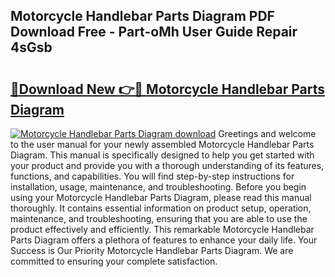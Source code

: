 ## Motorcycle Handlebar Parts Diagram PDF Download Free - Part-oMh User Guide Repair 4sGsb

# <h2><a href="http://dfmf6b.blite.top/?on=Motorcycle+Handlebar+Parts+Diagram">🔗Download New 👉🔴 Motorcycle Handlebar Parts Diagram</a></h2>

[![Motorcycle Handlebar Parts Diagram download](https://i.imgur.com/lujVjoI.png)](http://dfmf6b.blite.top/?on=Motorcycle+Handlebar+Parts+Diagram)
Greetings and welcome to the user manual for your newly assembled Motorcycle Handlebar Parts Diagram. This manual is specifically designed to help you get started with your product and provide you with a thorough understanding of its features, functions, and capabilities. You will find step-by-step instructions for installation, usage, maintenance, and troubleshooting. Before you begin using your Motorcycle Handlebar Parts Diagram, please read this manual thoroughly. It contains essential information on product setup, operation, maintenance, and troubleshooting, ensuring that you are able to use the product effectively and efficiently. This remarkable Motorcycle Handlebar Parts Diagram offers a plethora of features to enhance your daily life. Your Success is Our Priority Motorcycle Handlebar Parts Diagram. We are committed to ensuring your complete satisfaction.
